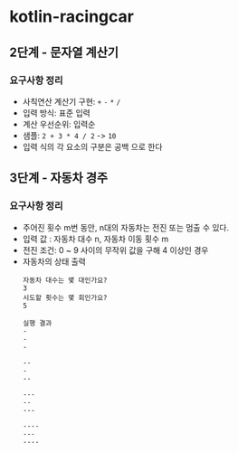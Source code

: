 # kotlin-racingcar

## 2단계 - 문자열 계산기
### 요구사항 정리
- 사칙연산 계산기 구현: ```+``` ```-``` ```*``` ```/```
- 입력 방식: 표준 입력
- 계산 우선순위: 입력순
- 샘플: ```2 + 3 * 4 / 2``` -> ```10```
- 입력 식의 각 요소의 구분은 공백 으로 한다 

## 3단계 - 자동차 경주
### 요구사항 정리
- 주어진 횟수 m번 동안, n대의 자동차는 전진 또는 멈출 수 있다.
- 입력 값 : 자동차 대수 n, 자동차 이동 횟수 m
- 전진 조건: 0 ~ 9 사이의 무작위 값을 구해 4 이상인 경우
- 자동차의 상태 출력
    ```text
    자동차 대수는 몇 대인가요?
    3
    시도할 횟수는 몇 회인가요?
    5
    
    실행 결과
    -
    -
    -
    
    --
    -
    --
    
    ---
    --
    ---
    
    ----
    ---
    ----
    ```